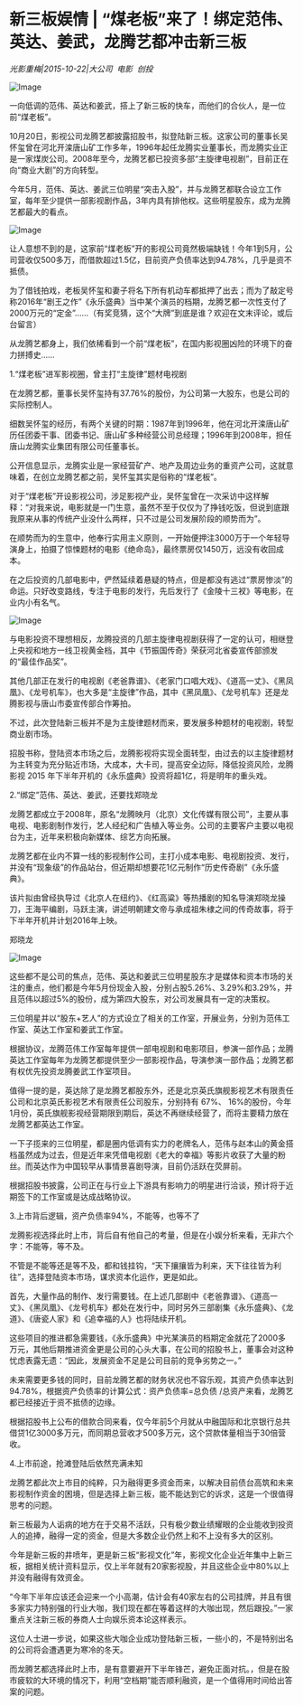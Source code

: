 # 新三板娱情 | “煤老板”来了！绑定范伟、英达、姜武，龙腾艺都冲击新三板

*光影重梅|2015-10-22|大公司 
                                                电影 
                                                创投*

![Image](http://si1.go2yd.com/get-image/0HpNV3T2ztQ)

一向低调的范伟、英达和姜武，搭上了新三板的快车，而他们的合伙人，是一位前“煤老板”。

10月20日，影视公司龙腾艺都披露招股书，拟登陆新三板。这家公司的董事长吴怀玺曾在河北开滦唐山矿工作多年，1996年起任龙腾实业董事长，而龙腾实业正是一家煤炭公司。2008年至今，龙腾艺都已投资多部“主旋律电视剧”，目前正在向“商业大剧”的方向转型。

今年5月，范伟、英达、姜武三位明星“突击入股”，并与龙腾艺都联合设立工作室，每年至少提供一部影视剧作品，3年内具有排他权。这些明星股东，成为龙腾艺都最大的看点。

![Image](http://si1.go2yd.com/get-image/0HpNUzcNMm0)

让人意想不到的是，这家前“煤老板”开的影视公司竟然极端缺钱！今年1到5月，公司营收仅500多万，而借款超过1.5亿，目前资产负债率达到94.78%，几乎是资不抵债。

为了借钱拍戏，老板吴怀玺和妻子将名下所有机动车都抵押了出去；而为了敲定号称2016年“剧王之作”《永乐盛典》当中某个演员的档期，龙腾艺都一次性支付了2000万元的“定金”……（有奖竞猜，这个“大牌”到底是谁？欢迎在文末评论，或后台留言）

从龙腾艺都身上，我们依稀看到一个前“煤老板”，在国内影视圈凶险的环境下的奋力拼搏史……

1.“煤老板”进军影视圈，曾主打“主旋律”题材电视剧

在龙腾艺都，董事长吴怀玺持有37.76%的股份，为公司第一大股东，也是公司的实际控制人。

细数吴怀玺的经历，有两个关键的时期：1987年到1996年，他在河北开滦唐山矿历任团委干事、团委书记、唐山矿多种经营公司总经理；1996年到2008年，担任唐山龙腾实业集团有限公司任董事长。

公开信息显示，龙腾实业是一家经营矿产、地产及周边业务的重资产公司，这就意味着，在创立龙腾艺都之前，吴怀玺其实是俗称的“煤老板”。

对于“煤老板”开设影视公司，涉足影视产业，吴怀玺曾在一次采访中这样解释：“对我来说，电影就是一门生意，虽然不至于仅仅为了挣钱吃饭，但说到底跟我原来从事的传统产业没什么两样，只不过是公司发展阶段的顺势而为”。

在顺势而为的生意中，他奉行实用主义原则，一开始便押注3000万于一个年轻导演身上，拍摄了惊悚题材的电影《绝命岛》，最终票房仅1450万，远没有收回成本。

在之后投资的几部电影中，俨然延续着悬疑的特点，但是都没有逃过“票房惨淡”的命运。只好改变路线，专注于电影的发行，先后发行了《金陵十三衩》等电影，在业内小有名气。

![Image](http://si1.go2yd.com/get-image/0HpNV2HAsLI)

与电影投资不理想相反，龙腾投资的几部主旋律电视剧获得了一定的认可，相继登上央视和地方一线卫视黄金档，其中《节振国传奇》荣获河北省委宣传部颁发的“最佳作品奖”。

其他几部正在发行的电视剧《老爸靠谱》、《老家门口唱大戏》、《道高一丈》、《黑凤凰》、《龙号机车》，也大多是“主旋律”作品，其中《黑凤凰》、《龙号机车》还是龙腾影视与唐山市委宣传部合作筹拍。

不过，此次登陆新三板并不是为主旋律题材而来，要发展多种题材的电视剧，转型商业剧市场。

招股书称，登陆资本市场之后，龙腾影视将实现全面转型，由过去的以主旋律题材为主转变为充分贴近市场，大成本，大卡司，提高安全边际，降低投资风险，龙腾影视 2015 年下半年开机的《永乐盛典》投资将超1亿，将是明年的重头戏。

2.“绑定”范伟、英达、姜武，还要找郑晓龙

龙腾艺都成立于2008年，原名“龙腾映月（北京）文化传媒有限公司”，主要从事电视、电影剧制作发行，艺人经纪和广告植入等业务。公司的主要客户主要以电视台为主，近年来积极向新媒体、综艺方向拓展。

龙腾艺都在业内不算一线的影视制作公司，主打小成本电影、电视剧投资、发行，并没有“现象级”的作品站台，但近期却想要花1亿元制作“历史传奇剧”《永乐盛典》。

该片拟由曾经执导过《北京人在纽约》、《红高粱》等热播剧的知名导演郑晓龙操刀，王海平编剧，马跃主演，讲述明朝建文帝与承成祖朱棣之间的传奇故事，将于下半年开机并计划2016年上映。

郑晓龙

![Image](http://static.ylzbl.com/uploads/ueditor/php/upload/image/20171027/1509119700744418.jpeg)

这些都不是公司的焦点，范伟、英达和姜武三位明星股东才是媒体和资本市场的关注的重点，他们都是今年5月份现金入股，分别占股5.26%、3.29%和3.29%，并且范伟以超过5%的股份，成为第四大股东，对公司发展具有一定的决策权。

三位明星并以“股东+艺人”的方式设立了相关的工作室，开展业务，分别为范伟工作室、英达工作室和姜武工作室。

根据协议，龙腾范伟工作室每年提供一部电视剧和电影项目，参演一部作品；龙腾英达工作室每年为龙腾艺都提供至少一部影视作品，导演参演一部作品；龙腾艺都有权优先投资龙腾姜武工作室项目。

值得一提的是，英达除了是龙腾艺都股东外，还是北京英氏旗舰影视艺术有限责任公司和北京英氏影视艺术有限责任公司股东，分别持有 67%、 16%的股份，今年1月份，英氏旗舰影视经营期限到期后，英达不再继续经营了，而将主要精力放在龙腾艺都英达工作室。

一下子揽来的三位明星，都是圈内低调有实力的老牌名人，范伟与赵本山的黄金搭档虽然成为过去，但是近年来凭借电视剧《老大的幸福》等影片收获了大量的粉丝。而英达作为中国较早从事情景喜剧导演，目前仍活跃在荧屏前。

根据招股书披露，公司正在与行业上下游具有影响力的明星进行洽谈，预计将于近期签下的工作室或是达成战略协议。

3.上市背后逻辑，资产负债率94%，不能等，也等不了

龙腾影视选择此时上市，背后自有他自己的考量，但是在小娱分析来看，无非六个字：不能等，等不及。

不管是不能等还是等不及，都和钱挂钩，“天下攘攘皆为利来，天下往往皆为利往”，选择登陆资本市场，谋求资本化运作，更是如此。

首先，大量作品的制作、发行需要钱。在上述几部剧中《老爸靠谱》、《道高一丈》、《黑凤凰》、《龙号机车》都处在发行中，同时另外三部剧集《永乐盛典》、《龙道》、《唐瓷人家》和《追幸福的人》也将陆续开机。

这些项目的推进都急需要钱，《永乐盛典》中光某演员的档期定金就花了2000多万元，其他后期推进资金更是公司的心头大事，在公司的招股书上，董事会对这种忧虑表露无遗：“因此，发展资金不足是公司目前的竞争劣势之一。”

未来需要更多钱的同时，目前龙腾艺都的财务状况也不容乐观，其资产负债率达到94.78%，根据资产负债率的计算公式：资产负债率=总负债 /总资产来看，龙腾艺都已经接近于资不抵债的边缘。

根据招股书上公布的借款合同来看，仅今年前5个月就从中融国际和北京银行总共借贷1亿3000多万元，而同期总营收才500多万元，这个贷款体量相当于30倍营收。

4.上市前途，抢滩登陆后依然充满未知

龙腾艺都此次上市目的纯粹，只为融得更多资金而来，以解决目前债台高筑和未来影视制作资金的困境，但是选择上新三板，能不能达到它的诉求，这是一个很值得思考的问题。

新三板最为人诟病的地方在于交易不活跃，只有极少数业绩耀眼的企业能收到投资人的追捧，融得一定的资金，但是大多数企业仍然上和不上没有多大的区别。

今年是新三板的井喷年，更是新三板“影视文化”年，影视文化企业近年集中上新三板，据相关统计资料显示，仅上半年就有20家影视股，并且这些企业中80%以上并没有融得有效资金。

“今年下半年应该还会迎来一个小高潮，估计会有40家左右的公司挂牌，并且有很多家实力特别强的行业大咖，我们现在都在等着这样的大咖出现，然后跟投。”一家重点关注新三板的券商人士向娱乐资本论这样表示。

这位人士进一步说，如果这些大咖企业成功登陆新三板，一些小的，不是特别出名的公司将会遭遇更为寒冷的冬天。

而龙腾艺都选择此时上市，是有意要避开下半年锋芒，避免正面对抗。，但是在股市疲软的大环境的情况下，利用“空档期”能否顺利融资，是一个值得用时间给出答案的问题。


